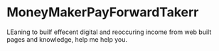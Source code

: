 # MoneyMakerPayForwardTakerr
LEaning to builf effecent digital and reoccuring income from web built pages and knowledge, help me help you. 
